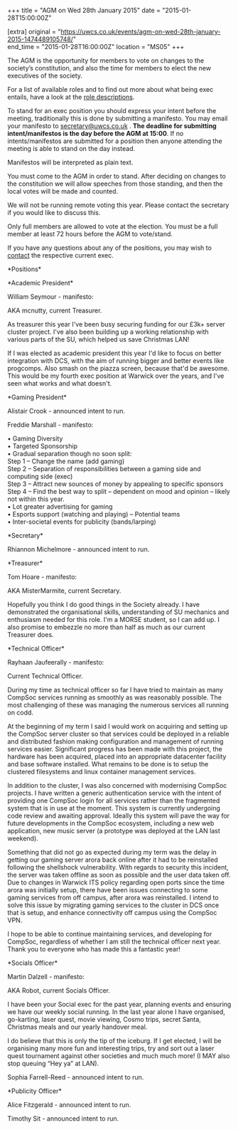 +++
title = "AGM on Wed 28th January 2015"
date = "2015-01-28T15:00:00Z"

[extra]
original = "https://uwcs.co.uk/events/agm-on-wed-28th-january-2015-1474489105748/"    
end_time = "2015-01-28T16:00:00Z"
location = "MS05"
+++

The AGM is the opportunity for members to vote on changes to the society’s constitution, and also the time for members to elect the new executives of the society.

For a list of available roles and to find out more about what being exec entails, have a look at the [role descriptions](https://uwcs.co.uk/cms/democracy/roles/).

To stand for an exec position you should express your intent before the meeting, traditionally this is done by submitting a manifesto. You may email your manifesto to <secretary@uwcs.co.uk> . **The deadline for submitting intent/manifestos is the day before the AGM at 15:00**. If no intents/manifestos are submitted for a position then anyone attending the meeting is able to stand on the day instead.

Manifestos will be interpreted as plain text.

You must come to the AGM in order to stand. After deciding on changes to the constitution we will allow speeches from those standing, and then the local votes will be made and counted.

We will not be running remote voting this year. Please contact the secretary if you would like to discuss this.

Only full members are allowed to vote at the election. You must be a full member at least 72 hours before the AGM to vote/stand.

If you have any questions about any of the positions, you may wish to [contact](http://uwcs.co.uk/cms/contact/) the respective current exec.

\*Positions\*

\*Academic President\*

William Seymour - manifesto:

AKA mcnutty, current Treasurer.

As treasurer this year I've been busy securing funding for our £3k+ server cluster project. I've also been building up a working relationship with various parts of the SU, which helped us save Christmas LAN\!

If I was elected as academic president this year I'd like to focus on better integration with DCS, with the aim of running bigger and better events like progcomps. Also smash on the piazza screen, because that'd be awesome. This would be my fourth exec position at Warwick over the years, and I've seen what works and what doesn't.

\*Gaming President\*

Alistair Crook - announced intent to run.

Freddie Marshall - manifesto:

• Gaming Diversity  
• Targeted Sponsorship  
• Gradual separation though no soon split:  
Step 1 – Change the name (add gaming)  
Step 2 – Separation of responsibilities between a gaming side and computing side (exec)  
Step 3 – Attract new sounces of money by appealing to specific sponsors  
Step 4 – Find the best way to split – dependent on mood and opinion – likely not within this year.  
• Lot greater advertising for gaming  
• Esports support (watching and playing) – Potential teams  
• Inter-societal events for publicity (bands/larping)

\*Secretary\*

Rhiannon Michelmore - announced intent to run.

\*Treasurer\*

Tom Hoare - manifesto:

AKA MisterMarmite, current Secretary.

Hopefully you think I do good things in the Society already. I have demonstrated the organisational skills, understanding of SU mechanics and enthusiasm needed for this role. I'm a MORSE student, so I can add up. I also promise to embezzle no more than half as much as our current Treasurer does.

\*Technical Officer\*

Rayhaan Jaufeerally - manifesto:

Current Technical Officer.

During my time as technical officer so far I have tried to maintain as many CompSoc services running as smoothly as was reasonably possible. The most challenging of these was managing the numerous services all running on codd.

At the beginning of my term I said I would work on acquiring and setting up the CompSoc server cluster so that services could be deployed in a reliable and distributed fashion making configuration and management of running services easier. Significant progress has been made with this project, the hardware has been acquired, placed into an appropriate datacenter facility and base software installed. What remains to be done is to setup the clustered filesystems and linux container management services.

In addition to the cluster, I was also concerned with modernising CompSoc projects. I have written a generic authentication service with the intent of providing one CompSoc login for all services rather than the fragmented system that is in use at the moment. This system is currently undergoing code review and awaiting approval. Ideally this system will pave the way for future developments in the CompSoc ecosystem, including a new web application, new music server (a prototype was deployed at the LAN last weekend).

Something that did not go as expected during my term was the delay in getting our gaming server arora back online after it had to be reinstalled following the shellshock vulnerability. With regards to security this incident, the server was taken offline as soon as possible and the user data taken off. Due to changes in Warwick ITS policy regarding open ports since the time arora was initially setup, there have been issues connecting to some gaming services from off campus, after arora was reinstalled. I intend to solve this issue by migrating gaming services to the cluster in DCS once that is setup, and enhance connectivity off campus using the CompSoc VPN.

I hope to be able to continue maintaining services, and developing for CompSoc, regardless of whether I am still the technical officer next year. Thank you to everyone who has made this a fantastic year\!

\*Socials Officer\*

Martin Dalzell - manifesto:

AKA Robot, current Socials Officer.

I have been your Social exec for the past year, planning events and ensuring we have our weekly social running. In the last year alone I have organised, go-karting, laser quest, movie viewing, Cosmo trips, secret Santa, Christmas meals and our yearly handover meal.

I do believe that this is only the tip of the iceburg. If I get elected, I will be organising many more fun and interesting trips, try and sort out a laser quest tournament against other societies and much much more\! (I MAY also stop queuing “Hey ya” at LAN).

Sophia Farrell-Reed - announced intent to run.

\*Publicity Officer\*

Alice Fitzgerald - announced intent to run.

Timothy Sit - announced intent to run.

